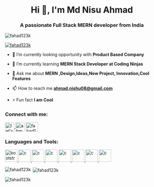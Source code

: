 <h1 align="center">Hi 👋, I'm Md Nisu Ahmad</h1>
<h3 align="center">A passionate Full Stack MERN developer from India</h3>

<p align="left"> <img src="https://komarev.com/ghpvc/?username=fahad123k&label=Profile%20views&color=0e75b6&style=flat" alt="fahad123k" /> </p>

<p align="left"> <a href="https://github.com/ryo-ma/github-profile-trophy"><img src="https://github-profile-trophy.vercel.app/?username=fahad123k" alt="fahad123k" /></a> </p>

- 🔭 I’m currently looking opportunity with **Product Based Company**

- 🌱 I’m currently learning **MERN Stack Developer at Coding Ninjas**

- 💬 Ask me about **MERN ,Design,Ideas,New Project, Innovation,Cool Features**

- 📫 How to reach me **ahmad.nishu08@gmail.com**

- ⚡ Fun fact **I am Cool**

<h3 align="left">Connect with me:</h3>
<p align="left">
<a href="https://www.youtube.com/@letsplaycode9359" target="blank">
   <img align="center" src="https://cdn-icons-png.flaticon.com/512/3670/3670147.png" alt="let's play code" height="30" />
   </a>
<a href="https://www.hackerrank.com/ahmad_nishu08" target="blank">
   <img align="center" src="https://hrcdn.net/fcore/assets/brand/logo-new-white-green-a5cb16e0ae.svg" alt="ahmad_nishu08" height="30" /></a>
<a href="https://www.leetcode.com/fahad123k" target="blank"><img align="center" src="" alt="fahad123k" height="30" width="40" /></a>
</p>

<h3 align="left">Languages and Tools:</h3>


<!--languages and tools  -->
<p align="left"> 
   <!-- bootstrap icon -->
        <a href="https://getbootstrap.com" target="_blank" rel="noreferrer">
            <img 
            src="https://cdn-icons-png.flaticon.com/512/5968/5968672.png"
                alt="bootstrap" width="40" height="40" />
        </a>
        <!-- c -->
        <a href="https://www.cprogramming.com/" target="_blank" rel="noreferrer">
            <img src="https://cdn-icons-png.flaticon.com/512/3103/3103956.png" alt="c"
                width="40" height="40" />
        </a>
        <!-- js -->
        <a href="https://www.JavaScript.com/" target="_blank" rel="noreferrer">
            <img src="https://cdn-icons-png.flaticon.com/512/1199/1199124.png" alt="c"
                width="40" height="40" />
        </a>
        <!-- html5 -->
        <a href="https://www.html5com/" target="_blank" rel="noreferrer">
            <img src="https://cdn-icons-png.flaticon.com/512/38/38497.png" alt="c"
                width="40" height="40" />
        </a>
        <!-- css -->
        <a href="https://www.css3com/" target="_blank" rel="noreferrer">
            <img src="https://cdn-icons-png.flaticon.com/512/5968/5968242.png" alt="c"
                width="40" height="40" />
        </a>
        <a href="https://www.cprogramming.com/" target="_blank" rel="noreferrer">
            <img src="https://cdn-icons-png.flaticon.com/512/3103/3103956.png" alt="c"
                width="40" height="40" />
        </a>
        <a href="https://www.cprogramming.com/" target="_blank" rel="noreferrer">
            <img src="https://cdn-icons-png.flaticon.com/512/3103/3103956.png" alt="c"
                width="40" height="40" />
        </a>
        <a href="https://www.cprogramming.com/" target="_blank" rel="noreferrer">
            <img src="https://cdn-icons-png.flaticon.com/512/3103/3103956.png" alt="c"
                width="40" height="40" />
        </a>
</p>

<p><img align="left" src="https://github-readme-stats.vercel.app/api/top-langs?username=fahad123k&show_icons=true&locale=en&layout=compact" alt="fahad123k" /></p>

<p>&nbsp;<img align="center" src="https://github-readme-stats.vercel.app/api?username=fahad123k&show_icons=true&locale=en" alt="fahad123k" /></p>

<p><img align="center" src="https://github-readme-streak-stats.herokuapp.com/?user=fahad123k&" alt="fahad123k" /></p>
